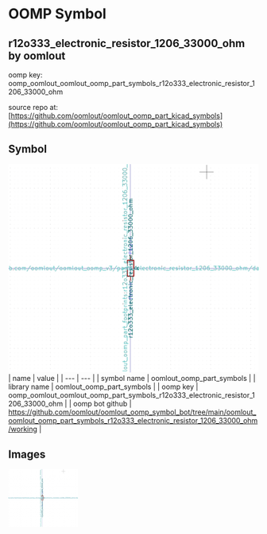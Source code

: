 # OOMP Symbol  
## r12o333_electronic_resistor_1206_33000_ohm  by oomlout  
  
oomp key: oomp_oomlout_oomlout_oomp_part_symbols_r12o333_electronic_resistor_1206_33000_ohm  
  
source repo at: [https://github.com/oomlout/oomlout_oomp_part_kicad_symbols](https://github.com/oomlout/oomlout_oomp_part_kicad_symbols)  
## Symbol  
  
[![working.png](working_600.png)](working.png)  
| name | value | 
| --- | --- | 
| symbol name | oomlout_oomp_part_symbols | 
| library name | oomlout_oomp_part_symbols | 
| oomp key | oomp_oomlout_oomlout_oomp_part_symbols_r12o333_electronic_resistor_1206_33000_ohm | 
| oomp bot github | https://github.com/oomlout/oomlout_oomp_symbol_bot/tree/main/oomlout_oomlout_oomp_part_symbols_r12o333_electronic_resistor_1206_33000_ohm/working | 
## Images  
  
[![working.png](working_140.png)](working.png)  
